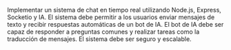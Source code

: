 Implementar un sistema de chat en tiempo real utilizando Node.js, Express, Socketio y IA. El sistema debe permitir a los usuarios enviar mensajes de texto y recibir respuestas automáticas de un bot de IA. El bot de IA debe ser capaz de responder a preguntas comunes y realizar tareas como la traducción de mensajes. El sistema debe ser seguro y escalable.